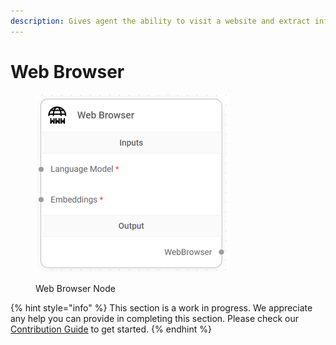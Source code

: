 ```yaml
---
description: Gives agent the ability to visit a website and extract information.
---
```


# Web Browser

<figure><img src="../../../.gitbook/assets/image (12) (1) (1).png" alt="" width="309"><figcaption><p>Web Browser Node</p></figcaption></figure>

{% hint style="info" %}
This section is a work in progress. We appreciate any help you can provide in completing this section. Please check our [Contribution Guide](broken-reference) to get started.
{% endhint %}
